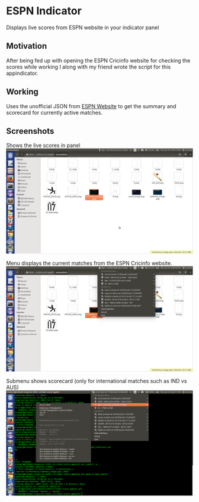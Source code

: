 # ESPN Indicator
Displays live scores from ESPN website in your indicator panel

## Motivation
After being fed up with opening the ESPN Cricinfo website for checking the scores while working I along with my friend wrote the script for this appindicator.

## Working
Uses the unofficial JSON from [ESPN Website](http://www.espncricinfo.com/) to get the summary and scorecard for currently active matches.

## Screenshots
Shows the live scores in panel
![](./screenshots/panel_image.png "Label gets updated with latest score")

Menu displays the current matches from the ESPN Cricinfo website.
![](./screenshots/mainmenu_image.png "Listing all the matches")

Submenu shows scorecard (only for international matches such as IND vs AUS)
![](./screenshots/submenu_image.png "Click 'Set as label' to display the scores from this match as the label text in panel")
